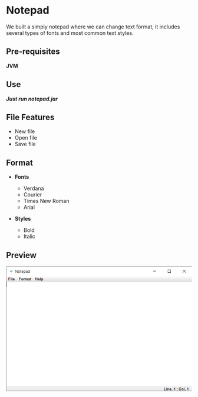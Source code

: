 # Notepad

We built a simply notepad where we can change text format, it includes several types of fonts and most common text styles.

## Pre-requisites

 **JVM**

## Use

  ***Just run notepad.jar***
  

## File Features

  - New file
  - Open file
  - Save file
  
## Format
  
  - **Fonts**
    - Verdana
    - Courier
    - Times New Roman
    - Arial
    
    
  - **Styles**
    - Bold
    - Italic

## Preview

![Preview](/img/preview.png)
